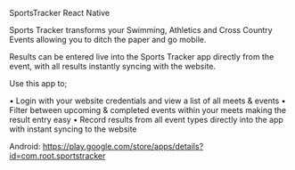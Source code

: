SportsTracker React Native

Sports Tracker transforms your Swimming, Athletics and Cross Country Events allowing you to ditch the paper and go mobile. 

Results can be entered live into the Sports Tracker app directly from the event, with all results instantly syncing with the website. 

Use this app to;

• Login with your website credentials and view a list of all meets & events
• Filter between upcoming & completed events within your meets making the result entry easy
• Record results from all event types directly into the app with instant syncing to the website

Android: https://play.google.com/store/apps/details?id=com.root.sportstracker

